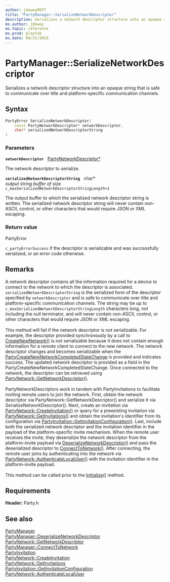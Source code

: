 ```yaml
---
author: jdeweyMSFT
title: "PartyManager::SerializeNetworkDescriptor"
description: Serializes a network descriptor structure into an opaque string that is safe to communicate over title and platform-specific communication channels.
ms.author: jdewey
ms.topic: reference
ms.prod: playfab
ms.date: 09/25/2019
---
```


# PartyManager::SerializeNetworkDescriptor  

Serializes a network descriptor structure into an opaque string that is safe to communicate over title and platform-specific communication channels.  

## Syntax  
  
```cpp
PartyError SerializeNetworkDescriptor(  
    const PartyNetworkDescriptor* networkDescriptor,  
    char* serializedNetworkDescriptorString  
)  
```  
  
### Parameters  
  
**`networkDescriptor`** &nbsp; [PartyNetworkDescriptor*](../../../structs/partynetworkdescriptor.md)  
  
The network descriptor to serialize.  
  
**`serializedNetworkDescriptorString`** &nbsp; char*  
*output string buffer of size `c_maxSerializedNetworkDescriptorStringLength+1`*  
  
The output buffer to which the serialized network descriptor string is written. The serialized network descriptor string will never contain non-ASCII, control, or other characters that would require JSON or XML escaping.  
  
  
### Return value  
PartyError
  
```c_partyErrorSuccess``` if the descriptor is serializable and was successfully serialized, or an error code otherwise.
  
## Remarks  
  
A network descriptor contains all the information required for a device to connect to the network to which the descriptor is associated. `serializedNetworkDescriptorString` is the serialized form of the descriptor specified by `networkDescriptor` and is safe to communicate over title and platform-specific communication channels. The string may be up to ```c_maxSerializedNetworkDescriptorStringLength``` characters long, not including the null terminator, and will never contain non-ASCII, control, or other characters that would require JSON or XML escaping. <br /><br /> This method will fail if the network descriptor is not serializable. For example, the descriptor provided synchronously by a call to [CreateNewNetwork()](partymanager_createnewnetwork.md) is not serializable because it does not contain enough information for a remote client to connect to the new network. The network descriptor changes and becomes serializable when the [PartyCreateNewNetworkCompletedStateChange](../../../structs/partycreatenewnetworkcompletedstatechange.md) is provided and indicates success. The updated network descriptor is provided as a field in the PartyCreateNewNetworkCompletedStateChange. Once connected to the network, the descriptor can be retrieved using [PartyNetwork::GetNetworkDescriptor()](../../PartyNetwork/methods/partynetwork_getnetworkdescriptor.md).   <br /><br /> PartyNetworkDescriptors work in tandem with PartyInvitations to facilitate inviting remote users to join the network. First, obtain the network descriptor via PartyNetwork::GetNetworkDescriptor() and serialize it via SerializeNetworkDescriptor(). Next, create an invitation via [PartyNetwork::CreateInvitation()](../../PartyNetwork/methods/partynetwork_createinvitation.md) or query for a preexisting invitation via [PartyNetwork::GetInvitations()](../../PartyNetwork/methods/partynetwork_getinvitations.md) and obtain the invitation's identifier from its configuration via [PartyInvitation::GetInvitationConfiguration()](../../PartyInvitation/methods/partyinvitation_getinvitationconfiguration.md). Last, include both the serialized network descriptor and the invitation identifier in the payload of the platform-specific invite mechanism. When the remote user receives the invite, they deserialize the network descriptor from the platform-invite payload via [DeserializeNetworkDescriptor()](partymanager_deserializenetworkdescriptor.md) and pass the deserialized descriptor to [ConnectToNetwork()](partymanager_connecttonetwork.md). After connecting, the remote user joins by authenticating into the network via [PartyNetwork::AuthenticateLocalUser()](../../PartyNetwork/methods/partynetwork_authenticatelocaluser.md) with the invitation identifier in the platform-invite payload.   <br /><br /> This method can be called prior to the [Initialize()](partymanager_initialize.md) method.
  
## Requirements  
  
**Header:** Party.h
  
## See also  
[PartyManager](../partymanager.md)  
[PartyManager::DeserializeNetworkDescriptor](partymanager_deserializenetworkdescriptor.md)  
[PartyNetwork::GetNetworkDescriptor](../../PartyNetwork/methods/partynetwork_getnetworkdescriptor.md)  
[PartyManager::ConnectToNetwork](partymanager_connecttonetwork.md)  
[PartyInvitation](../../PartyInvitation/partyinvitation.md)  
[PartyNetwork::CreateInvitation](../../PartyNetwork/methods/partynetwork_createinvitation.md)  
[PartyNetwork::GetInvitations](../../PartyNetwork/methods/partynetwork_getinvitations.md)  
[PartyInvitation::GetInvitationConfiguration](../../PartyInvitation/methods/partyinvitation_getinvitationconfiguration.md)  
[PartyNetwork::AuthenticateLocalUser](../../PartyNetwork/methods/partynetwork_authenticatelocaluser.md)
  
  
